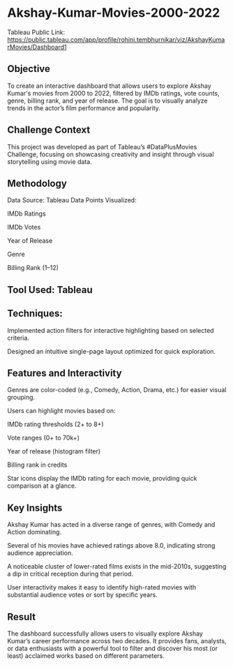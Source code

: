 # Akshay-Kumar-Movies-2000-2022
Tableau Public Link: https://public.tableau.com/app/profile/rohini.tembhurnikar/viz/AkshayKumarMovies/Dashboard1 

## Objective
To create an interactive dashboard that allows users to explore Akshay Kumar's movies from 2000 to 2022, filtered by IMDb ratings, vote counts, genre, billing rank, and year of release. The goal is to visually analyze trends in the actor’s film performance and popularity.

## Challenge Context
This project was developed as part of Tableau’s #DataPlusMovies Challenge, focusing on showcasing creativity and insight through visual storytelling using movie data.

## Methodology
Data Source: Tableau
Data Points Visualized:

IMDb Ratings

IMDb Votes

Year of Release

Genre

Billing Rank (1–12)

## Tool Used: Tableau

##  Techniques:

Implemented action filters for interactive highlighting based on selected criteria.

Designed an intuitive single-page layout optimized for quick exploration.

## Features and Interactivity
Genres are color-coded (e.g., Comedy, Action, Drama, etc.) for easier visual grouping.

Users can highlight movies based on:

IMDb rating thresholds (2+ to 8+)

Vote ranges (0+ to 70k+)

Year of release (histogram filter)

Billing rank in credits

Star icons display the IMDb rating for each movie, providing quick comparison at a glance.

## Key Insights
Akshay Kumar has acted in a diverse range of genres, with Comedy and Action dominating.

Several of his movies have achieved ratings above 8.0, indicating strong audience appreciation.

A noticeable cluster of lower-rated films exists in the mid-2010s, suggesting a dip in critical reception during that period.

User interactivity makes it easy to identify high-rated movies with substantial audience votes or sort by specific years.

## Result
The dashboard successfully allows users to visually explore Akshay Kumar’s career performance across two decades. It provides fans, analysts, or data enthusiasts with a powerful tool to filter and discover his most (or least) acclaimed works based on different parameters.
